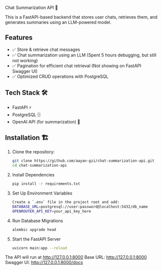 Chat Summarization API 🚀

This is a FastAPI-based backend that stores user chats, retrieves them, and generates summaries using an LLM-powered model.

## Features
- ✅ Store & retrieve chat messages
- ✅ Chat summarization using an LLM (Spent 5 hours debugging, but still not working)
- ✅ Pagination for efficient chat retrieval (Not showing on FastAPI Swagger UI)
- ✅ Optimized CRUD operations with PostgreSQL

## Tech Stack 🛠️
- FastAPI ⚡
- PostgreSQL 🗄️
- OpenAI API (for summarization) 🤖

## Installation 🏗️
1. Clone the repository:  
   ```sh
   git clone https://github.com/aayan-gzi/chat-summarization-api.git
   cd chat-summarization-api
2. Install Dependencies
   ```sh
   pip install -r requirements.txt
3. Set Up Environment Variables
   ```sh
   Create a `.env` file in the project root and add:
   DATABASE_URL=postgresql://user:password@localhost:5432/db_name
   OPENROUTER_API_KEY=your_api_key_here

4. Run Database Migrations
   ```sh
   alembic upgrade head
5. Start the FastAPI Server
   ```sh
   uvicorn main:app --reload

The API will run at http://127.0.0.1:8000
Base URL: http://127.0.0.1:8000
Swagger UI: http://127.0.0.1:8000/docs
